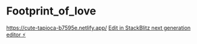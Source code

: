 # Footprint_of_love
https://cute-tapioca-b7595e.netlify.app/
[Edit in StackBlitz next generation editor ⚡️](https://stackblitz.com/~/github.com/engsd/Footprint_of_love)
